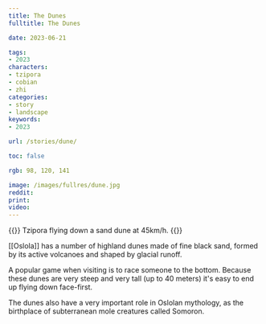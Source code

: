 ```yaml
---
title: The Dunes
fulltitle: The Dunes

date: 2023-06-21

tags:
- 2023
characters:
- tzipora
- cobian
- zhi
categories:
- story
- landscape
keywords:
- 2023

url: /stories/dune/

toc: false

rgb: 98, 120, 141

image: /images/fullres/dune.jpg
reddit:
print:
video:
---
```

{{<note caption>}}
Tzipora flying down a sand dune at 45km/h.
{{</note>}}

[[Oslola]] has a number of highland dunes made of fine black sand, formed by its active volcanoes and shaped by glacial runoff.

A popular game when visiting is to race someone to the bottom. Because these dunes are very steep and very tall (up to 40 meters) it's easy to end up flying down face-first.

The dunes also have a very important role in Oslolan mythology, as the birthplace of subterranean mole creatures called Somoron.
